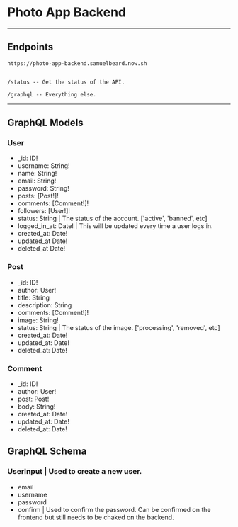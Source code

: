 # Photo App Backend

---

## Endpoints

```
https://photo-app-backend.samuelbeard.now.sh


/status -- Get the status of the API.

/graphql -- Everything else.

```

---

## GraphQL Models

### User
- _id: ID!
- username: String!
- name: String!
- email: String!
- password: String!
- posts: [Post!]!
- comments: [Comment!]!
- followers: [User!]!
- status: String | The status of the account. ['active', 'banned', etc]
- logged_in_at: Date! | This will be updated every time a user logs in.
- created_at: Date!
- updated_at Date!
- deleted_at Date!

### Post
- _id: ID!
- author: User!
- title: String
- description: String
- comments: [Comment!]!
- image: String!
- status: String | The status of the image. ['processing', 'removed', etc]
- created_at: Date!
- updated_at: Date!
- deleted_at: Date!

### Comment
- _id: ID!
- author: User!
- post: Post!
- body: String!
- created_at: Date!
- updated_at: Date!
- deleted_at: Date!

## GraphQL Schema

### UserInput | Used to create a new user.
- email
- username
- password
- confirm | Used to confirm the password. Can be confirmed on the frontend but still needs to be chaked on the backend.
